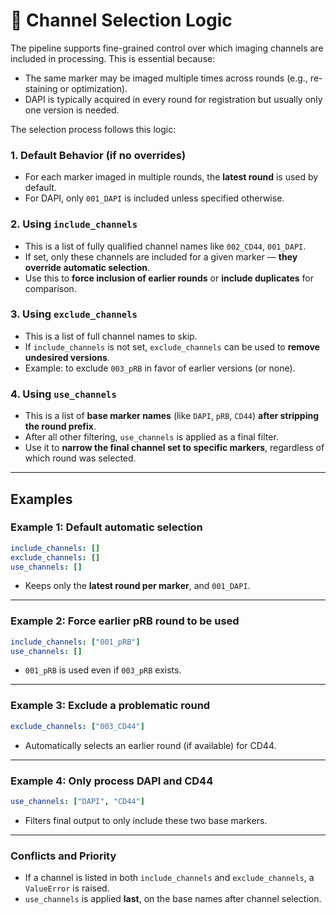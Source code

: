 # 🎯 Channel Selection Logic

The pipeline supports fine-grained control over which imaging channels are included in processing. This is essential because:

- The same marker may be imaged multiple times across rounds (e.g., re-staining or optimization).
- DAPI is typically acquired in every round for registration but usually only one version is needed.

The selection process follows this logic:

### 1. **Default Behavior (if no overrides)**
- For each marker imaged in multiple rounds, the **latest round** is used by default.
- For DAPI, only `001_DAPI` is included unless specified otherwise.

### 2. **Using `include_channels`**
- This is a list of fully qualified channel names like `002_CD44`, `001_DAPI`.
- If set, only these channels are included for a given marker — **they override automatic selection**.
- Use this to **force inclusion of earlier rounds** or **include duplicates** for comparison.

### 3. **Using `exclude_channels`**
- This is a list of full channel names to skip.
- If `include_channels` is not set, `exclude_channels` can be used to **remove undesired versions**.
- Example: to exclude `003_pRB` in favor of earlier versions (or none).

### 4. **Using `use_channels`**
- This is a list of **base marker names** (like `DAPI`, `pRB`, `CD44`) **after stripping the round prefix**.
- After all other filtering, `use_channels` is applied as a final filter.
- Use it to **narrow the final channel set to specific markers**, regardless of which round was selected.

---

## Examples

### Example 1: Default automatic selection
```yaml
include_channels: []
exclude_channels: []
use_channels: []
```

* Keeps only the **latest round per marker**, and `001_DAPI`.

---

### Example 2: Force earlier pRB round to be used

```yaml
include_channels: ["001_pRB"]
use_channels: []
```

* `001_pRB` is used even if `003_pRB` exists.

---

### Example 3: Exclude a problematic round

```yaml
exclude_channels: ["003_CD44"]
```

* Automatically selects an earlier round (if available) for CD44.

---

### Example 4: Only process DAPI and CD44

```yaml
use_channels: ["DAPI", "CD44"]
```

* Filters final output to only include these two base markers.

---

### Conflicts and Priority

* If a channel is listed in both `include_channels` and `exclude_channels`, a `ValueError` is raised.
* `use_channels` is applied **last**, on the base names after channel selection.
